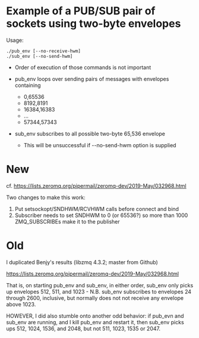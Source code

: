 # Example of a PUB/SUB pair of sockets using two-byte envelopes

Usage:

    ./pub_env [--no-receive-hwm]
    ./sub_env [--no-send-hwm]

- Order of execution of those commands is not important

- pub_env loops over sending pairs of messages with envelopes containing
  - 0,65536
  - 8192,8191
  - 16384,16383
  - ...
  - 57344,57343

- sub_env subscribes to all possible two-byte 65,536 envelope
  - This will be unsuccessful if --no-send-hwm option is supplied

# New

cf. https://lists.zeromq.org/pipermail/zeromq-dev/2019-May/032968.html

Two changes to make this work:

1. Put setsockopt/SNDHWM/RCVHWM calls before connect and bind
2. Subscriber needs to set SNDHWM to 0 (or 65536?) so more than 1000 ZMQ_SUBSCRIBEs make it to the publisher


# Old

I duplicated Benjy's results (libzmq 4.3.2; master from Github)

  https://lists.zeromq.org/pipermail/zeromq-dev/2019-May/032968.html

That is, on starting pub_env and sub_env, in either order, sub_env only picks up envelopes 512, 511, and 1023 - N.B. sub_env subscribes to envelopes 24 through 2600, inclusive, but normally does not not receive any envelope above 1023.

HOWEVER, I did also stumble onto another odd behavior:  if pub_evn and sub_env are running, and I kill pub_env and restart it, then sub_env picks ups 512, 1024, 1536, and 2048, but not 511, 1023, 1535 or 2047.
